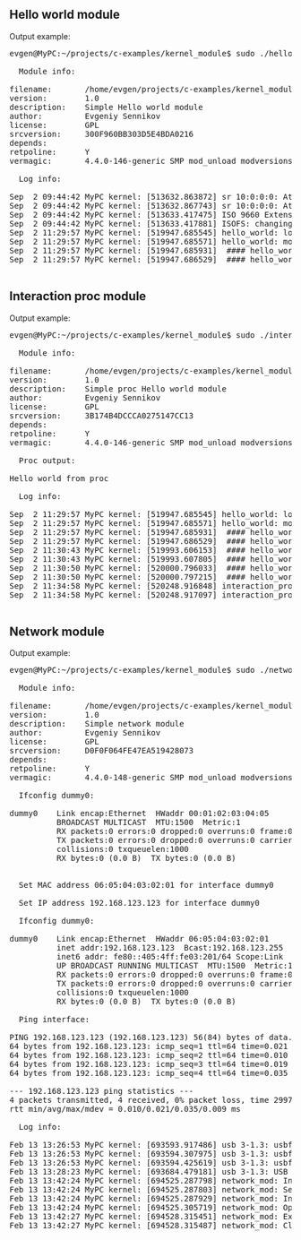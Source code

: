 ## Hello world module

Output example:

<pre>
evgen@MyPC:~/projects/c-examples/kernel_module$ sudo ./hello_world.sh 

  Module info:

filename:       /home/evgen/projects/c-examples/kernel_module/hello_world.ko
version:        1.0
description:    Simple Hello world module
author:         Evgeniy Sennikov <sennikov.work@ya.ru>
license:        GPL
srcversion:     300F960BB303D5E4BDA0216
depends:        
retpoline:      Y
vermagic:       4.4.0-146-generic SMP mod_unload modversions 686 retpoline 

  Log info:

Sep  2 09:44:42 MyPC kernel: [513632.863872] sr 10:0:0:0: Attached scsi CD-ROM sr0
Sep  2 09:44:42 MyPC kernel: [513632.867743] sr 10:0:0:0: Attached scsi generic sg1 type 5
Sep  2 09:44:42 MyPC kernel: [513633.417475] ISO 9660 Extensions: Microsoft Joliet Level 1
Sep  2 09:44:42 MyPC kernel: [513633.417881] ISOFS: changing to secondary root
Sep  2 11:29:57 MyPC kernel: [519947.685545] hello_world: loading out-of-tree module taints kernel.
Sep  2 11:29:57 MyPC kernel: [519947.685571] hello_world: module verification failed: signature and/or required key missing - tainting kernel
Sep  2 11:29:57 MyPC kernel: [519947.685931]  #### hello_world module started
Sep  2 11:29:57 MyPC kernel: [519947.686529]  #### hello_world module stopped

</pre>

## Interaction proc module

Output example:

<pre>
evgen@MyPC:~/projects/c-examples/kernel_module$ sudo ./interaction_proc.sh 

  Module info:

filename:       /home/evgen/projects/c-examples/kernel_module/interaction_proc.ko
version:        1.0
description:    Simple proc Hello world module
author:         Evgeniy Sennikov <sennikov.work@ya.ru>
license:        GPL
srcversion:     3B174B4DCCCA0275147CC13
depends:        
retpoline:      Y
vermagic:       4.4.0-146-generic SMP mod_unload modversions 686 retpoline 

  Proc output:

Hello world from proc

  Log info:

Sep  2 11:29:57 MyPC kernel: [519947.685545] hello_world: loading out-of-tree module taints kernel.
Sep  2 11:29:57 MyPC kernel: [519947.685571] hello_world: module verification failed: signature and/or required key missing - tainting kernel
Sep  2 11:29:57 MyPC kernel: [519947.685931]  #### hello_world module started
Sep  2 11:29:57 MyPC kernel: [519947.686529]  #### hello_world module stopped
Sep  2 11:30:43 MyPC kernel: [519993.606153]  #### hello_world module started
Sep  2 11:30:43 MyPC kernel: [519993.607805]  #### hello_world module stopped
Sep  2 11:30:50 MyPC kernel: [520000.796033]  #### hello_world module started
Sep  2 11:30:50 MyPC kernel: [520000.797215]  #### hello_world module stopped
Sep  2 11:34:58 MyPC kernel: [520248.916848] interaction_proc: Proc file was opened
Sep  2 11:34:58 MyPC kernel: [520248.917097] interaction_proc: You write to proc file "test msg for kernel"

</pre>

## Network module

Output example:

<pre>
evgen@MyPC:~/projects/c-examples/kernel_module$ sudo ./network_mod.sh 

  Module info:

filename:       /home/evgen/projects/c-examples/kernel_module/network_mod.ko
version:        1.0
description:    Simple network module
author:         Evgeniy Sennikov <sennikov.work@ya.ru>
license:        GPL
srcversion:     D0F0F064FE47EA519428073
depends:        
retpoline:      Y
vermagic:       4.4.0-148-generic SMP mod_unload modversions 

  Ifconfig dummy0:

dummy0    Link encap:Ethernet  HWaddr 00:01:02:03:04:05  
          BROADCAST MULTICAST  MTU:1500  Metric:1
          RX packets:0 errors:0 dropped:0 overruns:0 frame:0
          TX packets:0 errors:0 dropped:0 overruns:0 carrier:0
          collisions:0 txqueuelen:1000 
          RX bytes:0 (0.0 B)  TX bytes:0 (0.0 B)


  Set MAC address 06:05:04:03:02:01 for interface dummy0

  Set IP address 192.168.123.123 for interface dummy0

  Ifconfig dummy0:

dummy0    Link encap:Ethernet  HWaddr 06:05:04:03:02:01  
          inet addr:192.168.123.123  Bcast:192.168.123.255  Mask:255.255.255.0
          inet6 addr: fe80::405:4ff:fe03:201/64 Scope:Link
          UP BROADCAST RUNNING MULTICAST  MTU:1500  Metric:1
          RX packets:0 errors:0 dropped:0 overruns:0 frame:0
          TX packets:0 errors:0 dropped:0 overruns:0 carrier:0
          collisions:0 txqueuelen:1000 
          RX bytes:0 (0.0 B)  TX bytes:0 (0.0 B)

  Ping interface:

PING 192.168.123.123 (192.168.123.123) 56(84) bytes of data.
64 bytes from 192.168.123.123: icmp_seq=1 ttl=64 time=0.021 ms
64 bytes from 192.168.123.123: icmp_seq=2 ttl=64 time=0.010 ms
64 bytes from 192.168.123.123: icmp_seq=3 ttl=64 time=0.019 ms
64 bytes from 192.168.123.123: icmp_seq=4 ttl=64 time=0.035 ms

--- 192.168.123.123 ping statistics ---
4 packets transmitted, 4 received, 0% packet loss, time 2997ms
rtt min/avg/max/mdev = 0.010/0.021/0.035/0.009 ms

  Log info:

Feb 13 13:26:53 MyPC kernel: [693593.917486] usb 3-1.3: usbfs: process 11862 (update) did not claim interface 0 before use
Feb 13 13:26:53 MyPC kernel: [693594.307975] usb 3-1.3: usbfs: process 11864 (update) did not claim interface 0 before use
Feb 13 13:26:53 MyPC kernel: [693594.425619] usb 3-1.3: usbfs: process 11864 (update) did not claim interface 0 before use
Feb 13 13:28:23 MyPC kernel: [693684.479181] usb 3-1.3: USB disconnect, device number 105
Feb 13 13:42:24 MyPC kernel: [694525.287798] network_mod: Init
Feb 13 13:42:24 MyPC kernel: [694525.287803] network_mod: Setup
Feb 13 13:42:24 MyPC kernel: [694525.287929] network_mod: Init dummy0 - Ok
Feb 13 13:42:24 MyPC kernel: [694525.305719] network_mod: Open dummy0
Feb 13 13:42:27 MyPC kernel: [694528.315451] network_mod: Exit
Feb 13 13:42:27 MyPC kernel: [694528.315487] network_mod: Close dummy0

</pre>
